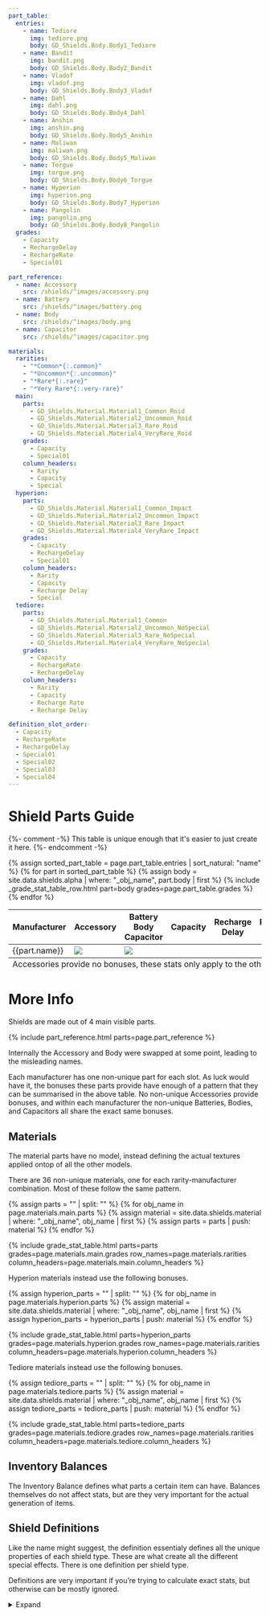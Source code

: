 ```yaml
---
part_table:
  entries:
    - name: Tediore
      img: tediore.png
      body: GD_Shields.Body.Body1_Tediore
    - name: Bandit
      img: bandit.png
      body: GD_Shields.Body.Body2_Bandit
    - name: Vladof
      img: vladof.png
      body: GD_Shields.Body.Body3_Vladof
    - name: Dahl
      img: dahl.png
      body: GD_Shields.Body.Body4_Dahl
    - name: Anshin
      img: anshin.png
      body: GD_Shields.Body.Body5_Anshin
    - name: Maliwan
      img: maliwan.png
      body: GD_Shields.Body.Body5_Maliwan
    - name: Torgue
      img: torgue.png
      body: GD_Shields.Body.Body6_Torgue
    - name: Hyperion
      img: hyperion.png
      body: GD_Shields.Body.Body7_Hyperion
    - name: Pangolin
      img: pangolin.png
      body: GD_Shields.Body.Body8_Pangolin
  grades:
    - Capacity
    - RechargeDelay
    - RechargeRate
    - Special01

part_reference:
  - name: Accessory
    src: /shields/^images/accessory.png
  - name: Battery
    src: /shields/^images/battery.png
  - name: Body
    src: /shields/^images/body.png
  - name: Capacitor
    src: /shields/^images/capacitor.png

materials:
  rarities:
    - "*Common*{:.common}"
    - "*Uncommon*{:.uncommon}"
    - "*Rare*{:.rare}"
    - "*Very Rare*{:.very-rare}"
  main:
    parts:
      - GD_Shields.Material.Material1_Common_Roid
      - GD_Shields.Material.Material2_Uncommon_Roid
      - GD_Shields.Material.Material3_Rare_Roid
      - GD_Shields.Material.Material4_VeryRare_Roid
    grades:
      - Capacity
      - Special01
    column_headers:
      - Rarity
      - Capacity
      - Special
  hyperion:
    parts:
      - GD_Shields.Material.Material1_Common_Impact
      - GD_Shields.Material.Material2_Uncommon_Impact
      - GD_Shields.Material.Material3_Rare_Impact
      - GD_Shields.Material.Material4_VeryRare_Impact
    grades:
      - Capacity
      - RechargeDelay
      - Special01
    column_headers:
      - Rarity
      - Capacity
      - Recharge Delay
      - Special
  tediore:
    parts:
      - GD_Shields.Material.Material1_Common
      - GD_Shields.Material.Material2_Uncommon_NoSpecial
      - GD_Shields.Material.Material3_Rare_NoSpecial
      - GD_Shields.Material.Material4_VeryRare_NoSpecial
    grades:
      - Capacity
      - RechargeRate
      - RechargeDelay
    column_headers:
      - Rarity
      - Capacity
      - Recharge Rate
      - Recharge Delay

definition_slot_order:
  - Capacity
  - RechargeRate
  - RechargeDelay
  - Special01
  - Special02
  - Special03
  - Special04
---
```

# Shield Parts Guide

<style>
    #part-table tr td:nth-child(n+4) {
        font-size: 1.4em;
    }
</style>
{%- comment -%}
This table is unique enough that it's easier to just create it here.
{%- endcomment -%}
<table id="part-table" class="border"><thead><tr>
    <th>Manufacturer</th>
    <th>Accessory</th><th>Battery <br> Body <br> Capacitor</th>
    <th>Capacity</th><th>Recharge Delay</th><th>Recharge Rate</th><th>Special</th>
</tr></thead><tbody>
    {% assign sorted_part_table = page.part_table.entries | sort_natural: "name" %}
    {% for part in sorted_part_table %}
        <tr>
            <td>{{part.name}}</td>
            <td><img class="small" src="/shields/^images/accessories/{{part.img}}"></td>
            <td><img class="small" src="/shields/^images/parts/{{part.img}}"></td>
            {% assign body = site.data.shields.alpha | where: "_obj_name", part.body | first %}
            {% include _grade_stat_table_row.html part=body grades=page.part_table.grades %}
        </tr>
    {% endfor %}
</tbody><tfoot><tr>
    <td class="footnotes" colspan="7">
        Accessories provide no bonuses, these stats only apply to the other parts.
    </td>
</tr></tfoot></table>

# More Info
Shields are made out of 4 main visible parts.

{% include part_reference.html parts=page.part_reference %}

Internally the Accessory and Body were swapped at some point, leading to the misleading names.

Each manufacturer has one non-unique part for each slot. As luck would have it, the bonuses these
parts provide have enough of a pattern that they can be summarised in the above table. No non-unique
Accessories provide bonuses, and within each manufacturer the non-unique Batteries, Bodies, and
Capacitors all share the exact same bonuses.

## Materials
The material parts have no model, instead defining the actual textures applied ontop of all the
other models.

There are 36 non-unique materials, one for each rarity-manufacturer combination. Most of these
follow the same pattern.

{% assign parts = "" | split: "" %}
{% for obj_name in page.materials.main.parts %}
    {% assign material = site.data.shields.material | where: "_obj_name", obj_name | first %}
    {% assign parts = parts | push: material %}
{% endfor %}

{% include grade_stat_table.html
    parts=parts
    grades=page.materials.main.grades
    row_names=page.materials.rarities
    column_headers=page.materials.main.column_headers
%}

Hyperion materials instead use the following bonuses.

{% assign hyperion_parts = "" | split: "" %}
{% for obj_name in page.materials.hyperion.parts %}
    {% assign material = site.data.shields.material | where: "_obj_name", obj_name | first %}
    {% assign hyperion_parts = hyperion_parts | push: material %}
{% endfor %}

{% include grade_stat_table.html
    parts=hyperion_parts
    grades=page.materials.hyperion.grades
    row_names=page.materials.rarities
    column_headers=page.materials.hyperion.column_headers
%}

Tediore materials instead use the following bonuses.

{% assign tediore_parts = "" | split: "" %}
{% for obj_name in page.materials.tediore.parts %}
    {% assign material = site.data.shields.material | where: "_obj_name", obj_name | first %}
    {% assign tediore_parts = tediore_parts | push: material %}
{% endfor %}

{% include grade_stat_table.html
    parts=tediore_parts
    grades=page.materials.tediore.grades
    row_names=page.materials.rarities
    column_headers=page.materials.tediore.column_headers
%}

## Inventory Balances
The Inventory Balance defines what parts a certain item can have. Balances themselves do not affect
stats, but are they very important for the actual generation of items.

## Shield Definitions
Like the name might suggest, the definition essentialy defines all the unique properties of each
shield type. These are what create all the different special effects. There is one definition per
shield type.

Definitions are very important if you’re trying to calculate exact stats, but otherwise can be
mostly ignored.

<details markdown="1">
<summary>Expand</summary>

To start with, they define the base values for all stats stored on the grenade. Unlike with
weapons, this is simply done using regular *pre-add*{:.pre-add} bonuses, so see the
[full parts reference](/shields/all_parts/#definitions) for details.

They also define all grade bonuses, and how exactly they get converted into standard bonuses. This
is especially important as shields make great use of generic special slots, which map into whatever
effect the shield type actually has. There are actually 4 special slots, so far this page has
simplified them all into one. Most parts (including all non-uniques) boost Special 01 and 02
equally, and don't touch 03 and 04. Again, see the [full parts reference](/shields/all_parts/) for
exceptions.

<style>
    #grades {
        overflow-x: scroll;
    }
</style>
<div id="grades">
<table class="border"><thead>
  <tr>
    <th rowspan="2"></th>
    <th rowspan="2">Capacity</th>
    <th rowspan="2">Recharge Delay</th>
    <th rowspan="2">Recharge Rate</th>
    <th colspan="4">Special</th>
  </tr><tr>
    <th>01</th>
    <th>02</th>
    <th>03</th>
    <th>04</th>
  </tr>
</thead><tbody>

{% assign non_unique_definitions = site.data.shields.meta.definitions
                                   | where: "unique", false
                                   | sort_natural: "name" %}
{% assign unique_definitions = site.data.shields.meta.definitions
                               | where: "unique", true
                               | sort_natural: "name" %}
{% assign ordered_definitions = non_unique_definitions | concat: unique_definitions %}
{% for definition in ordered_definitions %}
    <tr>
        <td>{{definition.name}}</td>
            {% for slot in page.definition_slot_order %}
                {% assign grade_stats = definition.grades | where: "slot", slot | first %}
                {% unless grade_stats %}
                    <td>-</td>
                    {% continue %}
                {% endunless %}

                {% assign attr = site.data.attributes
                                 | where: "obj", grade_stats.attribute
                                 | first %}
                {% if attr %}
                    {% assign attr_name = attr.name %}
                {% else %}
                    {% assign attr_name = '<span style="color: blue">'
                                          | append: grade_stats.attribute
                                          | append: "</span>" %}
                {% endif %}
                {% if grade_stats.constraint %}
                    {% assign attr_name = attr_name
                                          | append: " ("
                                          | append: grade_stats.constraint
                                          | append: ")" %}
                {% endif %}

                <td>
                    <span class="{{grade_stats.type}} per-grade">
                        {%- include grade.html grade_stats=grade_stats -%}
                    </span>
                    {%- if forloop.index > 3 -%}
                        <br>{{attr_name | markdownify | remove: "<p>" | remove: "</p>"}}
                    {%- endif -%}
                </td>
            {% endfor %}
    </tr>
{% endfor %}

</tbody></table>
</div>

</details>
